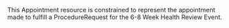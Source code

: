 This Appointment resource is constrained to represent the appointment made to fulfill a ProcedureRequest for the 6-8 Week Health Review Event.